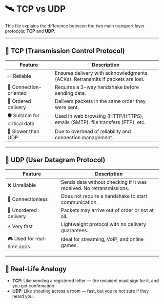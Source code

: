 
# 🛰️ TCP vs UDP

This file explains the difference between the two main transport layer protocols: **TCP** and **UDP**.

---

## 🔹 TCP (Transmission Control Protocol)

| Feature                    | Description |
|----------------------------|-------------|
| ✅ Reliable                | Ensures delivery with acknowledgments (ACKs). Retransmits if packets are lost. |
| 🔄 Connection-oriented     | Requires a 3-way handshake before sending data. |
| 🧱 Ordered delivery        | Delivers packets in the same order they were sent. |
| 🛡️ Suitable for critical data | Used in web browsing (HTTP/HTTPS), emails (SMTP), file transfers (FTP), etc. |
| 🐢 Slower than UDP         | Due to overhead of reliability and connection management. |

---

## 🔹 UDP (User Datagram Protocol)

| Feature                    | Description |
|----------------------------|-------------|
| ❌ Unreliable             | Sends data without checking if it was received. No retransmissions. |
| 🚫 Connectionless         | Does not require a handshake to start communication. |
| 🔀 Unordered delivery     | Packets may arrive out of order or not at all. |
| ⚡ Very fast              | Lightweight protocol with no delivery guarantees. |
| 🎮 Used for real-time apps | Ideal for streaming, VoIP, and online games. |

---

## 🧠 Real-Life Analogy

- **TCP**: Like sending a registered letter — the recipient must sign for it, and you get confirmation.
- **UDP**: Like shouting across a room — fast, but you’re not sure if they heard you.

